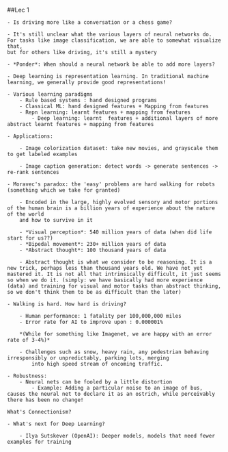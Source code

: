 ##Lec 1
	
	- Is driving more like a conversation or a chess game?

	- It's still unclear what the various layers of neural networks do. For tasks like image classification, we are able to somewhat visualize that,
	but for others like driving, it's still a mystery

	- *Ponder*: When should a neural network be able to add more layers?

	- Deep learning is representation learning. In traditional machine learning, we generally provide good representations!

	- Various learning paradigms
		- Rule based systems : hand designed programs
		- Classical ML: hand designed features + Mapping from features
		- Repn learning: learnt features + mapping from features
			- Deep learning: learnt  features + additional layers of more abstract learnt features + mapping from features

	- Applications:

		- Image colorization dataset: take new movies, and grayscale them to get labeled examples

		- Image caption generation: detect words -> generate sentences -> re-rank sentences

	- Moravec's paradox: the 'easy' problems are hard walking for robots (something which we take for granted)

		- Encoded in the large, highly evolved sensory and motor portions of the human brain is a billion years of experience about the nature of the world
		and how to survive in it

		- *Visual perception*: 540 million years of data (when did life start for us??)
		- *Bipedal movement*: 230+ million years of data
		- *Abstract thought*: 100 thousand years of data
		
		- Abstract thought is what we consider to be reasoning. It is a new trick, perhaps less than thousand years old. We have not yet mastered it. It is not all that intrinsically difficult, it just seems so when we do it. (simply: we have basically had more experience (data) and training for visual and motor tasks than abstract thinking, so we don't think them to be as difficult than the later)

	- Walking is hard. How hard is driving?

		- Human performance: 1 fatality per 100,000,000 miles
		- Error rate for AI to improve upon : 0.000001%
		
		*(While for something like Imagenet, we are happy with an error rate of 3-4%)*

		- Challenges such as snow, heavy rain, any pedestrian behaving irresponsibly or unpredictably, parking lots, merging
			into high speed stream of oncoming traffic. 

	- Robustness:
		- Neural nets can be fooled by a little distortion
			- Example: Adding a particular noise to an image of bus, causes the neural net to declare it as an ostrich, while perceivably there has been no change!

	What's Connectionism?

	- What's next for Deep Learning?

		- Ilya Sutskever (OpenAI): Deeper models, models that need fewer examples for training






